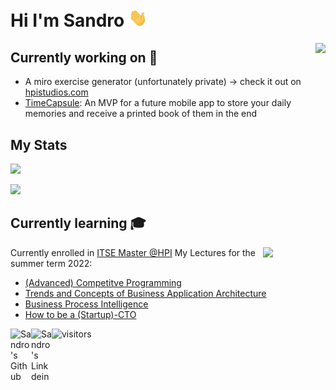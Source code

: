 # Hi I'm Sandro <img src="https://github.com/ABSphreak/ABSphreak/blob/master/gifs/Hi.gif" width="30">

<!--
![visitors](https://hits.seeyoufarm.com/api/count/incr/badge.svg?url=https://github.com/sanjsp")
-->

<img align="right" src="https://github.com/rajput2107/rajput2107/blob/master/Assets/Developer.gif"/>

## Currently working on 💾

- A miro exercise generator (unfortunately private) -> check it out on [hpistudios.com](https://frontend-hpistudios-exercise.herokuapp.com/?exercise=1)
- [TimeCapsule](https://github.com/emsbe/TimeCapsule): An MVP for a future mobile app to store your daily memories and receive a printed book of them in the end

## My Stats

<p>
  <img src="https://github-readme-stats.vercel.app/api?username=sanjsp&show_icons=true&hide=stars">
</p>


<p>
  <img src="https://github-readme-stats.vercel.app/api/top-langs/?username=sanjsp&count_private=true&layout=compact">
</p>



## Currently learning 🎓

<img align='right' src='https://user-images.githubusercontent.com/5713670/87202985-820dcb80-c2b6-11ea-9f56-7ec461c497c3.gif' width='100"'>

Currently enrolled in [ITSE Master @HPI](https://hpi.de/en/studies/before-your-studies/degree-programs/master/it-systems-engineering.html)
My Lectures for the summer term 2022:
- [(Advanced) Competitve Programming](https://hpi.de/studium/im-studium/lehrveranstaltungen/it-systems-engineering-ma/lehrveranstaltung/sose-22-3466-advanced-competitive-programming.html)
- [Trends and Concepts of Business Application Architecture](https://hpi.de/plattner/teaching/summer-term-2022/trends-and-concepts-of-business-application-architecture.html)
- [Business Process Intelligence](https://hpi.de/studium/im-studium/lehrveranstaltungen/it-systems-engineering-ma/lehrveranstaltung/sose-22-3420-business-process-intelligence.html)
- [How to be a (Startup)-CTO](https://hpi.de/studium/im-studium/lehrveranstaltungen/it-systems-engineering-ma/lehrveranstaltung/sose-22-3535-how-to-be-a-startup_cto.html) 

<!--
![picture](https://raw.githubusercontent.com/saadeghi/saadeghi/master/dino.gif)
<br />
-->

<p align="left">
<a href="https://github.com/sanjsp">
  <img align="left" alt="Sandro's Github" width="33px" src="https://cdn.jsdelivr.net/npm/simple-icons@v3/icons/github.svg" />
</a>
<a href="https://www.linkedin.com/in/sandro-s-158474127/">
  <img align="left" alt="Sandro's Linkdein" width="33px" src="https://cdn.jsdelivr.net/npm/simple-icons@v3/icons/linkedin.svg" />
</a>
  
![visitors](https://visitor-badge.laobi.icu/badge?page_id=sanjsp.sanjsp)

</p>
